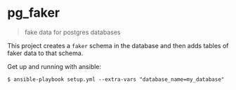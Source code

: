 # pg_faker

> fake data for postgres databases

This project creates a `faker` schema in the database and then adds tables
of faker data to that schema.

Get up and running with ansible:

```
$ ansible-playbook setup.yml --extra-vars "database_name=my_database"
```
